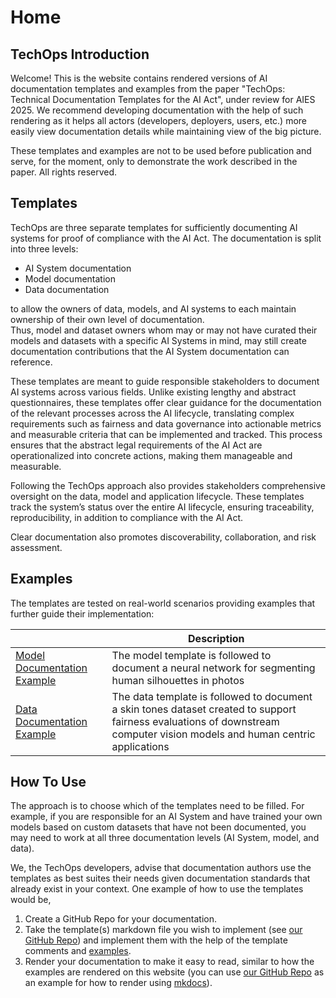 # Home

## TechOps Introduction
Welcome! This is the website contains rendered versions of AI documentation templates and examples
from the paper "TechOps: Technical Documentation Templates for the AI Act", under review for AIES 2025.
We recommend developing documentation with the help of such rendering as it helps all actors (developers, deployers,
users, etc.) more easily view documentation details while maintaining view of the big picture.

These templates and examples are not to be used before publication and serve, for the moment, only to demonstrate the work described in the paper. All rights reserved.

## Templates
TechOps are three separate templates for sufficiently documenting AI systems for proof of compliance with the AI Act.
The documentation is split into three levels:

* AI System documentation
* Model documentation
* Data documentation

to allow the owners of data, models, and AI systems to each maintain ownership of their own level of documentation.  
Thus, model and dataset owners whom may or may not have curated their models and datasets with a specific AI Systems in 
mind, may still create documentation contributions that the AI System documentation can reference.

These templates are meant to guide responsible stakeholders to document AI systems across various fields. 
Unlike existing lengthy and abstract questionnaires, these templates offer clear guidance for the documentation of the 
relevant processes across the AI lifecycle, translating complex requirements such as fairness and data governance 
into actionable metrics and measurable criteria that can be implemented and tracked. 
This process ensures that the abstract legal requirements of the AI Act are operationalized into concrete actions, 
making them manageable and measurable.

Following the TechOps approach also provides stakeholders comprehensive oversight on the data, model and application lifecycle. These templates track the system’s status over the 
entire AI lifecycle, ensuring traceability, reproducibility, in addition to compliance with the AI Act. 

Clear documentation also promotes discoverability, collaboration, and risk assessment.

## Examples

The templates are tested on real-world scenarios providing examples that further guide their implementation:

|                                                                   | Description | 
|-------------------------------------------------------------------|---|
| [Model Documentation Example](example-data-documentation-voc-skin-tones/) | The model template is followed to document a neural network for segmenting human silhouettes in photos |
| [Data Documentation Example](example-data-documentation-alisnet/) | The data template is followed to document a skin tones dataset created to support fairness evaluations of downstream computer vision models and human centric applications |

## How To Use

The approach is to choose which of the templates need to be filled.  For example, if you are responsible for an
AI System and have trained your own models based on custom datasets that have not been documented, you
may need to work at all three documentation levels (AI System, model, and data).

We, the TechOps developers, advise that documentation authors use the templates as best suites their needs given
documentation standards that already exist in your context. One example of how to use the templates would be,

1. Create a GitHub Repo for your documentation.
2. Take the template(s) markdown file you wish to implement (see [our GitHub Repo](https://github.com/aies-author-2025/techops)) 
   and implement them with the help of the template comments and [examples](#examples).
3. Render your documentation to make it easy to read, similar to how the examples are rendered on this website
   (you can use [our GitHub Repo](https://github.com/aies-author-2025/techops) as an example for how to render using 
   [mkdocs](https://www.mkdocs.org/)).
